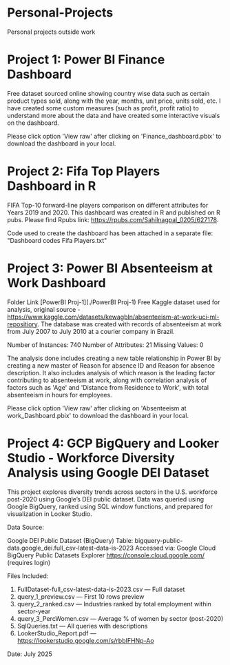 # Personal-Projects
Personal projects outside work

# Project 1: Power BI Finance Dashboard
Free dataset sourced online showing country wise data such as certain product types sold, along with the year, months, unit price, units sold, etc.
I have created some custom measures (such as profit, profit ratio) to understand more about the data and have created some interactive visuals on the dashboard.

Please click option 'View raw' after clicking on 'Finance_dashboard.pbix' to download the dashboard in your local.

# Project 2: Fifa Top Players Dashboard in R
FIFA Top-10 forward-line players comparison on different attributes for Years 2019 and 2020. This dashboard was created in R and published on R pubs.
Please find Rpubs link: https://rpubs.com/Sahilnagpal_0205/627178.

Code used to create the dashboard has been attached in a separate file: "Dashboard codes Fifa Players.txt"

# Project 3: Power BI Absenteeism at Work Dashboard
Folder Link [PowerBI Proj-1](./PowerBI Proj-1)
Free Kaggle dataset used for analysis, original source - https://www.kaggle.com/datasets/kewagbln/absenteeism-at-work-uci-ml-repositiory.
The database was created with records of absenteeism at work from July 2007 to July 2010 at a courier company in Brazil.

Number of Instances: 740
Number of Attributes: 21
Missing Values: 0

The analysis done includes creating a new table relationship in Power BI by creating a new master of Reason for absence ID and Reason for absence description. It also includes analysis of which reason is the leading factor contributing to absenteeism at work, along with correlation analysis of factors such as 'Age' and 'Distance from Residence to Work', with total absenteeism in hours for employees.

Please click option 'View raw' after clicking on 'Absenteeism at work_Dashboard.pbix' to download the dashboard in your local.

# Project 4: GCP BigQuery and Looker Studio - Workforce Diversity Analysis using Google DEI Dataset

This project explores diversity trends across sectors in the U.S. workforce post-2020 using Google’s DEI public dataset. 
Data was queried using Google BigQuery, ranked using SQL window functions, and prepared for visualization in Looker Studio.

Data Source:

Google DEI Public Dataset (BigQuery)
Table: bigquery-public-data.google_dei.full_csv-latest-data-is-2023
Accessed via: Google Cloud BigQuery Public Datasets Explorer
https://console.cloud.google.com/ (requires login)

Files Included:

1. FullDataset-full_csv-latest-data-is-2023.csv — Full dataset 
2. query_1_preview.csv — First 10 rows preview
3. query_2_ranked.csv — Industries ranked by total employment within sector-year
4. query_3_PercWomen.csv — Average % of women by sector (post-2020)
5. SqlQueries.txt — All queries with descriptions
6. LookerStudio_Report.pdf — https://lookerstudio.google.com/s/rbbIFHNp-Ao

Date: July 2025
